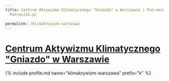 ```yaml
---
title: Centrum Aktywizmu Klimatycznego "Gniazdo" w Warszawie | Patromierz - statystyki
  Patronite.pl

permalink: /klimaktywizm-warszawa
---
```


# [Centrum Aktywizmu Klimatycznego "Gniazdo" w Warszawie](https://patronite.pl/klimaktywizm-warszawa)

{% include profile.md name="klimaktywizm-warszawa" prefix="k" %}
